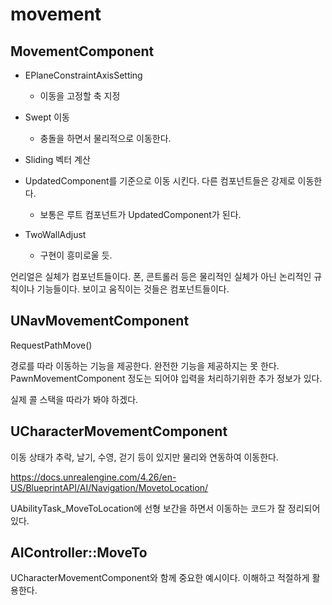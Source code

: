 # movement 

## MovementComponent

- EPlaneConstraintAxisSetting
  - 이동을 고정할 축 지정 

- Swept 이동 
  - 충돌을 하면서 물리적으로 이동한다. 
- Sliding 벡터 계산 
- UpdatedComponent를 기준으로 이동 시킨다. 다른 컴포넌트들은 강제로 이동한다. 
  - 보통은 루트 컴포넌트가 UpdatedComponent가 된다. 

- TwoWallAdjust 
  - 구현이 흥미로울 듯. 

언리얼은 실체가 컴포넌트들이다. 폰, 콘트롤러 등은 물리적인 실체가 아닌 논리적인 규칙이나 기능들이다. 
보이고 움직이는 것들은 컴포넌트들이다. 

## UNavMovementComponent 

RequestPathMove() 

경로를 따라 이동하는 기능을 제공한다. 완전한 기능을 제공하지는 못 한다. 
PawnMovementComponent 정도는 되어야 입력을 처리하기위한 추가 정보가 있다. 

실제 콜 스택을 따라가 봐야 하겠다. 

## UCharacterMovementComponent

이동 상태가 추락, 날기, 수영, 걷기 등이 있지만 물리와 연동하여 이동한다. 

https://docs.unrealengine.com/4.26/en-US/BlueprintAPI/AI/Navigation/MovetoLocation/

UAbilityTask_MoveToLocation에 선형 보간을 하면서 이동하는 코드가 잘 정리되어 있다. 

## AIController::MoveTo 

UCharacterMovementComponent와 함께 중요한 예시이다. 이해하고 적절하게 활용한다. 





